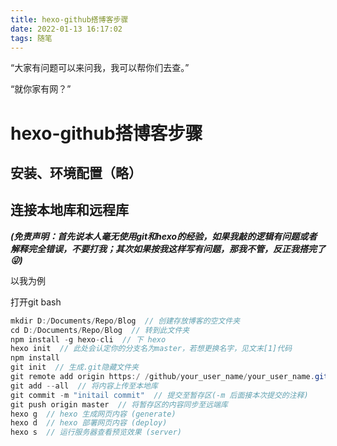 ```yaml
---
title: hexo-github搭博客步骤
date: 2022-01-13 16:17:02
tags: 随笔
---
```


“大家有问题可以来问我，我可以帮你们去查。”

“就你家有网？”

<!--more-->


# hexo-github搭博客步骤
## 安装、环境配置（略）
## 连接本地库和远程库
_**(免责声明：首先说本人毫无使用git和hexo的经验，如果我敲的逻辑有问题或者解释完全错误，不要打我；其次如果按我这样写有问题，那我不管，反正我搭完了:stuck_out_tongue_winking_eye:)**_

以我为例

打开git bash
```java
mkdir D:/Documents/Repo/Blog  // 创建存放博客的空文件夹
cd D:/Documents/Repo/Blog  // 转到此文件夹
npm install -g hexo-cli  // 下 hexo
hexo init  // 此处会认定你的分支名为master，若想更换名字，见文末[1]代码
npm install
git init  // 生成.git隐藏文件夹
git remote add origin https:/ /github/your_user_name/your_user_name.github.io// 将自己的仓库设置为远端(remote),叫做origin
git add --all  // 将内容上传至本地库
git commit -m "initail commit"  // 提交至暂存区(-m 后面接本次提交的注释)
git push origin master  // 将暂存区的内容同步至远端库
hexo g  // hexo 生成网页内容 (generate)
hexo d  // hexo 部署网页内容 (deploy)
hexo s  // 运行服务器查看预览效果 (server)
```
